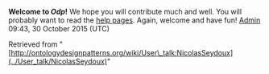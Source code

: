 __Welcome to _Odp_!__ We hope you will contribute much and well. 
You will probably want to read the [help pages](http://ontologydesignpatterns.org/wiki/Help:Contents "Help:Contents"). Again, welcome and have fun! [Admin](../User/ValentinaPresutti "User:ValentinaPresutti") 09:43, 30 October 2015 (UTC)





Retrieved from "[http://ontologydesignpatterns.org/wiki/User\_talk:NicolasSeydoux](../User_talk/NicolasSeydoux)"